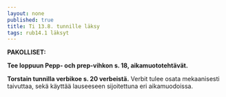 ```yaml
---
layout: none
published: true
title: Ti 13.8. tunnille läksy
tags: rub14.1 läksyt
---
```

**PAKOLLISET:**

**Tee loppuun Pepp- och prep-vihkon s. 18, aikamuototehtävät.**

**Torstain tunnilla verbikoe s. 20 verbeistä.** Verbit tulee osata mekaanisesti taivuttaa, sekä käyttää lauseeseen sijoitettuna eri aikamuodoissa.


